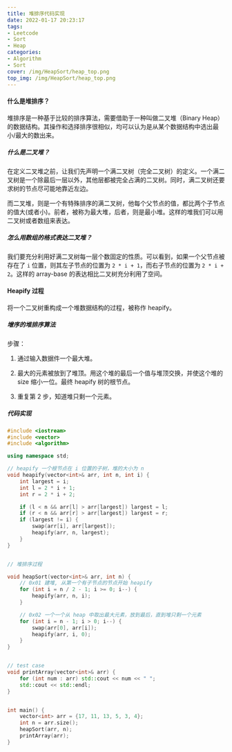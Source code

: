 ```yaml
---
title: 堆排序代码实现
date: 2022-01-17 20:23:17
tags: 
- Leetcode
- Sort
- Heap
categories: 
- Algorithm
- Sort
cover: /img/HeapSort/heap_top.png
top_img: /img/HeapSort/heap_top.png
---
```


#### 什么是堆排序？

堆排序是一种基于比较的排序算法，需要借助于一种叫做二叉堆（Binary Heap）的数据结构。其操作和选择排序很相似，均可以认为是从某个数据结构中选出最小/最大的数出来。

##### 什么是二叉堆？

在定义二叉堆之前，让我们先声明一个满二叉树（完全二叉树）的定义。一个满二叉树是一个除最后一层以外，其他层都被完全占满的二叉树。同时，满二叉树还要求树的节点尽可能地靠近左边。

而二叉堆，则是一个有特殊排序的满二叉树，他每个父节点的值，都比两个子节点的值大(或者小)。前者，被称为最大堆，后者，则是最小堆。这样的堆我们可以用二叉树或者数组来表达。

##### 怎么用数组的格式表达二叉堆？

我们要充分利用好满二叉树每一层个数固定的性质。可以看到，如果一个父节点被存在了 `i` 位置，则其左子节点的位置为 `2 * i + 1`，而右子节点的位置为 `2 * i + 2`。这样的 array-base 的表达相比二叉树充分利用了空间。

#### Heapify 过程

将一个二叉树重构成一个堆数据结构的过程，被称作 heapify。

##### 增序的堆排序算法

步骤：

1. 通过输入数据件一个最大堆。

2. 最大的元素被放到了堆顶。用这个堆的最后一个值与堆顶交换，并使这个堆的 size 缩小一位。最终 heapify 树的根节点。

3. 重复第 2 步，知道堆只剩一个元素。

##### 代码实现

```cpp
#include <iostream>
#include <vector>
#include <algorithm>

using namespace std;

// heapify 一个根节点在 i 位置的子树，堆的大小为 n
void heapify(vector<int>& arr, int n, int i) {
    int largest = i;
    int l = 2 * i + 1;
    int r = 2 * i + 2;

    if (l < n && arr[l] > arr[largest]) largest = l;
    if (r < n && arr[r] > arr[largest]) largest = r;
    if (largest != i) {
        swap(arr[i], arr[largest]);
        heapify(arr, n, largest);
    }
}


// 堆排序过程

void heapSort(vector<int>& arr, int n) {
    // 0x01 建堆, 从第一个有子节点的节点开始 heapify
    for (int i = n / 2 - 1; i >= 0; i--) {
        heapify(arr, n, i);
    }

    // 0x02 一个一个从 heap 中取出最大元素，放到最后，直到堆只剩一个元素
    for (int i = n - 1; i > 0; i--) {
        swap(arr[0], arr[i]);
        heapify(arr, i, 0);
    }
}


// test case
void printArray(vector<int>& arr) {
    for (int num : arr) std::cout << num << " ";
    std::cout << std::endl;
}


int main() {
    vector<int> arr = {17, 11, 13, 5, 3, 4};
    int n = arr.size();
    heapSort(arr, n);
    printArray(arr);
}
```
